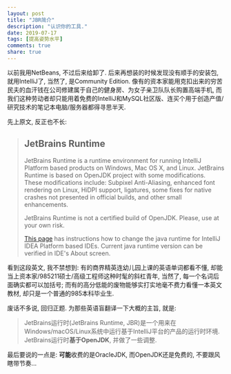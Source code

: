 ```yaml
---
layout: post
title: "JBR简介"
description: "认识你的工具."
date: 2019-07-17
tags: [提高姿势水平]
comments: true
share: true
---
```


以前我用NetBeans, 不过后来给卸了. 后来再想装的时候发现没有顺手的安装包, 就用IntelliJ了, 当然了, 是Community Edition. 像有的资本家能用克扣出来的穷苦民夫的血汗钱在公司修建属于自己的健身房、为女子亲卫队队长购置高端手机, 而我们这种劳动者却只能用着免费的IntelliJ和MySQL社区版、连买个用于创造产值/研究技术的笔记本电脑/服务器都得寻思半天.


先上原文, 反正也不长:

> ## JetBrains Runtime
> 
> JetBrains Runtime is a runtime environment for running IntelliJ Platform based products on Windows, Mac OS X, and Linux. JetBrains Runtime is based on OpenJDK project with some modifications. These modifications include: Subpixel Anti-Aliasing, enhanced font rendering on Linux, HiDPI support, ligatures, some fixes for native crashes not presented in official builds, and other small enhancements. 
> 
> JetBrains Runtime is not a certified build of OpenJDK. Please, use at your own risk.
> 
> [This page](https://intellij-support.jetbrains.com/hc/en-us/articles/206544879-Selecting-the-JDK-version-the-IDE-will-run-under) has instructions how to change the java runtime for IntelliJ IDEA Platform based IDEs. Current java runtime version can be verified in IDE's About screen.


看到这段英文, 我不禁想到: 有的商界精英连幼儿园上课的英语单词都看不懂, 却能当上资本家/985211硕士/高级工程师这种时髦的斜杠青年, 当然了, 每一个名词后面确实都可以加括号; 而有的高分低能的废物能够实打实地毫不费力看懂一本英文教材, 却只是一个普通的985本科毕业生. 

废话不多说, 回归正题. 为那些英语盲翻译一下大概的主旨, 就是:

> JetBrains运行时(JetBrains Runtime, JBR)是一个用来在Windows/macOS/Linux系统中运行基于IntelliJ平台的产品的运行时环境. JetBrains运行时**基于OpenJDK**, 并做了一些调整.


最后要说的一点是: **可能**收费的是OracleJDK, 而OpenJDK还是免费的, 不要跟风瞎带节奏...